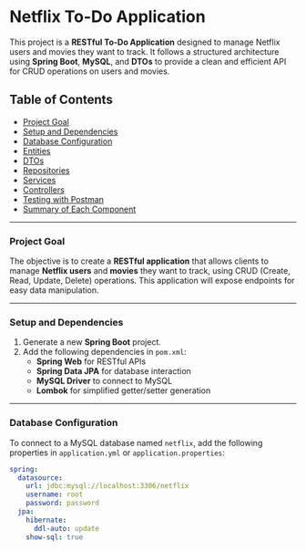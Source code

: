 # Netflix To-Do Application

This project is a **RESTful To-Do Application** designed to manage Netflix users and movies they want to track. It follows a structured architecture using **Spring Boot**, **MySQL**, and **DTOs** to provide a clean and efficient API for CRUD operations on users and movies.

## Table of Contents
- [Project Goal](#project-goal)
- [Setup and Dependencies](#setup-and-dependencies)
- [Database Configuration](#database-configuration)
- [Entities](#entities)
- [DTOs](#dtos)
- [Repositories](#repositories)
- [Services](#services)
- [Controllers](#controllers)
- [Testing with Postman](#testing-with-postman)
- [Summary of Each Component](#summary-of-each-component)

---

### Project Goal
The objective is to create a **RESTful application** that allows clients to manage **Netflix users** and **movies** they want to track, using CRUD (Create, Read, Update, Delete) operations. This application will expose endpoints for easy data manipulation.

---

### Setup and Dependencies
1. Generate a new **Spring Boot** project.
2. Add the following dependencies in `pom.xml`:
   - **Spring Web** for RESTful APIs
   - **Spring Data JPA** for database interaction
   - **MySQL Driver** to connect to MySQL
   - **Lombok** for simplified getter/setter generation

---

### Database Configuration
To connect to a MySQL database named `netflix`, add the following properties in `application.yml` or `application.properties`:

```yaml
spring:
  datasource:
    url: jdbc:mysql://localhost:3306/netflix
    username: root
    password: password
  jpa:
    hibernate:
      ddl-auto: update
    show-sql: true
